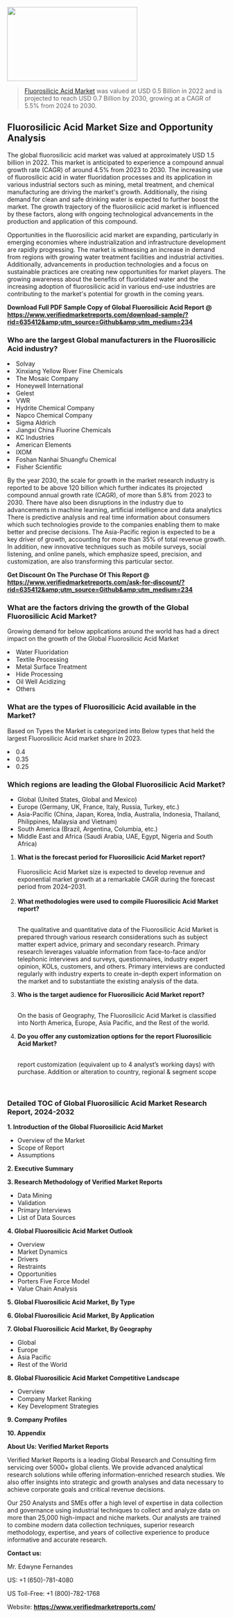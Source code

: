<img src="https://ffe5etoiles.com/wp-content/uploads/2024/12/MST1-300x171.png" alt="" width="300" height="171" class="alignnone size-medium wp-image-20088" /><blockquote><p><p><a href="https://www.verifiedmarketreports.com/download-sample/?rid=635412&utm_source=Github&utm_medium=234" target="_blank">Fluorosilicic Acid Market</a> was valued at USD 0.5 Billion in 2022 and is projected to reach USD 0.7 Billion by 2030, growing at a CAGR of 5.5% from 2024 to 2030.</p></blockquote><p><h2>Fluorosilicic Acid Market Size and Opportunity Analysis</h2><p>The global fluorosilicic acid market was valued at approximately USD 1.5 billion in 2022. This market is anticipated to experience a compound annual growth rate (CAGR) of around 4.5% from 2023 to 2030. The increasing use of fluorosilicic acid in water fluoridation processes and its application in various industrial sectors such as mining, metal treatment, and chemical manufacturing are driving the market's growth. Additionally, the rising demand for clean and safe drinking water is expected to further boost the market. The growth trajectory of the fluorosilicic acid market is influenced by these factors, along with ongoing technological advancements in the production and application of this compound.</p><p>Opportunities in the fluorosilicic acid market are expanding, particularly in emerging economies where industrialization and infrastructure development are rapidly progressing. The market is witnessing an increase in demand from regions with growing water treatment facilities and industrial activities. Additionally, advancements in production technologies and a focus on sustainable practices are creating new opportunities for market players. The growing awareness about the benefits of fluoridated water and the increasing adoption of fluorosilicic acid in various end-use industries are contributing to the market's potential for growth in the coming years.</p></p><p class=""><strong>Download Full PDF Sample Copy of Global Fluorosilicic Acid Report @ <a href="https://www.verifiedmarketreports.com/download-sample/?rid=635412&amp;utm_source=Github&amp;utm_medium=234" target="_blank">https://www.verifiedmarketreports.com/download-sample/?rid=635412&amp;utm_source=Github&amp;utm_medium=234</a></strong></p><h3 id="" class="">Who are the largest Global manufacturers in the Fluorosilicic Acid industry?</h3><p><li>Solvay</li><li> Xinxiang Yellow River Fine Chemicals</li><li> The Mosaic Company</li><li> Honeywell International</li><li> Gelest</li><li> VWR</li><li> Hydrite Chemical Company</li><li> Napco Chemical Company</li><li> Sigma Aldrich</li><li> Jiangxi China Fluorine Chemicals</li><li> KC Industries</li><li> American Elements</li><li> IXOM</li><li> Foshan Nanhai Shuangfu Chemical</li><li> Fisher Scientific</li></p><div class=""><div class="" dir="" data-message-author-role="" data-message-id="" data-message-model-slug=""><div class=""><div class=""><div class=""><div class="" dir="" data-message-author-role="" data-message-id="" data-message-model-slug=""><div class=""><div class=""><p>By the year 2030, the scale for growth in the market research industry is reported to be above 120 billion which further indicates its projected compound annual growth rate (CAGR), of more than 5.8% from 2023 to 2030. There have also been disruptions in the industry due to advancements in machine learning, artificial intelligence and data analytics There is predictive analysis and real time information about consumers which such technologies provide to the companies enabling them to make better and precise decisions. The Asia-Pacific region is expected to be a key driver of growth, accounting for more than 35% of total revenue growth. In addition, new innovative techniques such as mobile surveys, social listening, and online panels, which emphasize speed, precision, and customization, are also transforming this particular sector.</p><p><strong>Get Discount On The Purchase Of This Report @&nbsp; <a href="https://www.verifiedmarketreports.com/ask-for-discount/?rid=635412&amp;utm_source=Github&amp;utm_medium=234" target="_blank">https://www.verifiedmarketreports.com/ask-for-discount/?rid=635412&amp;utm_source=Github&amp;utm_medium=234</a></strong></p></div></div></div></div></div></div></div></div><h3 id="" class="">What are the factors driving the growth of the Global Fluorosilicic Acid Market?</h3><p id="" class="">Growing demand for below applications around the world has had a direct impact on the growth of the Global Fluorosilicic Acid Market</p><p id="" class=""><li>Water Fluoridation</li><li> Textile Processing</li><li> Metal Surface Treatment</li><li> Hide Processing</li><li> Oil Well Acidizing</li><li> Others</li></p><h3 id="" class="">What are the types of Fluorosilicic Acid available in the Market?</h3><p id="" class="">Based on Types the Market is categorized into Below types that held the largest Fluorosilicic Acid market share In 2023.</p><p id="" class=""><li>0.4</li><li> 0.35</li><li> 0.25</li></p><h3 id="" class="">Which regions are leading the Global Fluorosilicic Acid Market?</h3><ul><li>Global (United States, Global and Mexico)</li><li>Europe (Germany, UK, France, Italy, Russia, Turkey, etc.)</li><li>Asia-Pacific (China, Japan, Korea, India, Australia, Indonesia, Thailand, Philippines, Malaysia and Vietnam)</li><li>South America (Brazil, Argentina, Columbia, etc.)</li><li>Middle East and Africa (Saudi Arabia, UAE, Egypt, Nigeria and South Africa)</li></ul><p><ol><li><strong>What is the forecast period for Fluorosilicic Acid Market report?<br /></strong><br /><span data-sheets-root="1" data-sheets-value="{&quot;1&quot;:2,&quot;2&quot;:&quot;XXXX size is expected to develop revenue and exponential market growth at a remarkable CAGR during the forecast period from 2024&ndash;2030.&quot;}" data-sheets-userformat="{&quot;2&quot;:12674,&quot;4&quot;:{&quot;1&quot;:2,&quot;2&quot;:16776960},&quot;10&quot;:2,&quot;11&quot;:0,&quot;15&quot;:&quot;Arial&quot;,&quot;16&quot;:12}">Fluorosilicic Acid Market size is expected to develop revenue and exponential market growth at a remarkable CAGR during the forecast period from 2024&ndash;2031.</span><br /><br /></li><li><strong>What methodologies were used to compile Fluorosilicic Acid Market report?<br /><br /></strong><p>The qualitative and quantitative data of the&nbsp;Fluorosilicic Acid Market is prepared through various research considerations such as subject matter expert advice, primary and secondary research. Primary research leverages valuable information from face-to-face and/or telephonic interviews and surveys, questionnaires, industry expert opinion, KOLs, customers, and others. Primary interviews are conducted regularly with industry experts to create in-depth expert information on the market and to substantiate the existing analysis of the data.&nbsp;</p></li><li><strong>Who is the target audience for Fluorosilicic Acid Market report?<br /><br /></strong><p>On the basis of Geography, The&nbsp;Fluorosilicic Acid Market is classified into North America, Europe, Asia Pacific, and the Rest of the world.</p></li><li><strong>Do you offer any customization options for the report Fluorosilicic Acid Market?<br /><br /></strong><p>report customization (equivalent up to 4 analyst&rsquo;s working days) with purchase. Addition or alteration to country, regional &amp; segment scope</p><p>&nbsp;</p></li></ol></p><h3 id="" class="">Detailed TOC of Global Fluorosilicic Acid Market Research Report, 2024-2032</h3><p id="" class=""><strong>1. Introduction of the Global Fluorosilicic Acid Market</strong></p><ul><li>Overview of the Market</li><li>Scope of Report</li><li>Assumptions</li></ul><p id="" class=""><strong>2. Executive Summary</strong></p><p id="" class=""><strong>3. Research Methodology of&nbsp;Verified Market Reports</strong></p><ul><li>Data Mining</li><li>Validation</li><li>Primary Interviews</li><li>List of Data Sources</li></ul><p id="" class=""><strong>4. Global Fluorosilicic Acid Market Outlook</strong></p><ul><li>Overview</li><li>Market Dynamics</li><li>Drivers</li><li>Restraints</li><li>Opportunities</li><li>Porters Five Force Model</li><li>Value Chain Analysis</li></ul><p id="" class=""><strong>5. Global Fluorosilicic Acid Market, By&nbsp;Type</strong></p><p id="" class=""><strong>6. Global Fluorosilicic Acid Market, By Application</strong></p><p id="" class=""><strong>7. Global Fluorosilicic Acid Market, By Geography</strong></p><ul><li>Global</li><li>Europe</li><li>Asia Pacific</li><li>Rest of the World</li></ul><p id="" class=""><strong>8. Global Fluorosilicic Acid Market Competitive Landscape</strong></p><ul><li>Overview</li><li>Company Market Ranking</li><li>Key Development Strategies</li></ul><p id="" class=""><strong>9. Company Profiles</strong></p><p id="" class=""><strong>10. Appendix</strong></p><p id="" class=""><strong>About Us: Verified Market Reports</strong></p><p id="" class="">Verified Market Reports is a leading Global Research and Consulting firm servicing over 5000+ global clients. We provide advanced analytical research solutions while offering information-enriched research studies. We also offer insights into strategic and growth analyses and data necessary to achieve corporate goals and critical revenue decisions.</p><p id="" class="">Our 250 Analysts and SMEs offer a high level of expertise in data collection and governance using industrial techniques to collect and analyze data on more than 25,000 high-impact and niche markets. Our analysts are trained to combine modern data collection techniques, superior research methodology, expertise, and years of collective experience to produce informative and accurate research.</p><p id="" class=""><strong>Contact us:</strong></p><p id="" class="">Mr. Edwyne Fernandes</p><p id="" class="">US: +1 (650)-781-4080</p><p id="" class="">US Toll-Free: +1 (800)-782-1768</p><p id="" class="">Website: <a target="" data-test-app-aware-link=""><strong>https://www.verifiedmarketreports.com/</strong></a></p>
